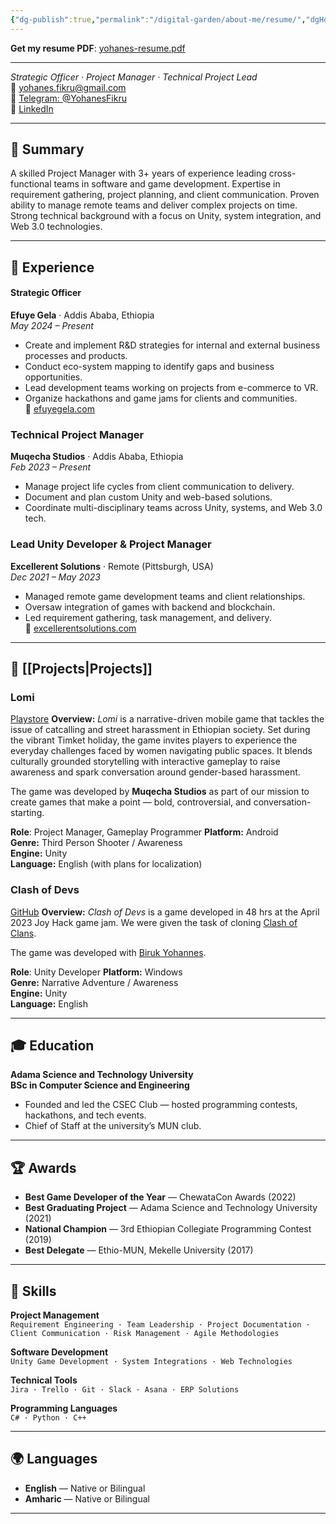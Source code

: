 ```yaml
---
{"dg-publish":true,"permalink":"/digital-garden/about-me/resume/","dgHomeLink":true,"dgShowBacklinks":true,"dgShowLocalGraph":true,"dgShowInlineTitle":true,"dgShowFileTree":true,"dgEnableSearch":true}
---
```


**Get my resume PDF**: [yohanes-resume.pdf](https://drive.google.com/file/d/15WZDgtFQRlgfGmMmmqjc6YwNJyPppq3J/view?usp=drive_link)

---
*Strategic Officer · Project Manager · Technical Project Lead*  
📧 yohanes.fikru@gmail.com  
🔗 [Telegram: @YohanesFikru](https://t.me/YohanesFikru)  
🔗 [LinkedIn](https://linkedin.com/in/yohanesfikru)  

---

## 🧠 Summary

A skilled Project Manager with 3+ years of experience leading cross-functional teams in software and game development. Expertise in requirement gathering, project planning, and client communication. Proven ability to manage remote teams and deliver complex projects on time. Strong technical background with a focus on Unity, system integration, and Web 3.0 technologies.

---

## 💼 Experience

#### **Strategic Officer**  
**Efuye Gela** · Addis Ababa, Ethiopia  
*May 2024 – Present*  
- Create and implement R&D strategies for internal and external business processes and products.  
- Conduct eco-system mapping to identify gaps and business opportunities.  
- Lead development teams working on projects from e-commerce to VR.  
- Organize hackathons and game jams for clients and communities.  
🔗 [efuyegela.com](https://efuyegela.com/)

### **Technical Project Manager**  
**Muqecha Studios** · Addis Ababa, Ethiopia  
*Feb 2023 – Present*  
- Manage project life cycles from client communication to delivery.  
- Document and plan custom Unity and web-based solutions.  
- Coordinate multi-disciplinary teams across Unity, systems, and Web 3.0 tech.

### **Lead Unity Developer & Project Manager**  
**Excellerent Solutions** · Remote (Pittsburgh, USA)  
*Dec 2021 – May 2023*  
- Managed remote game development teams and client relationships.  
- Oversaw integration of games with backend and blockchain.  
- Led requirement gathering, task management, and delivery.  
🔗 [excellerentsolutions.com](https://excellerentsolutions.com/)

---
## 📁 [[Projects\|Projects]]
### **Lomi**
[Playstore](https://play.google.com/store/apps/details?id=com.MuqechaStudios.Lomi&hl=en)
**Overview:**  _Lomi_ is a narrative-driven mobile game that tackles the issue of catcalling and street harassment in Ethiopian society. Set during the vibrant Timket holiday, the game invites players to experience the everyday challenges faced by women navigating public spaces. It blends culturally grounded storytelling with interactive gameplay to raise awareness and spark conversation around gender-based harassment.

The game was developed by **Muqecha Studios** as part of our mission to create games that make a point — bold, controversial, and conversation-starting.

**Role**: Project Manager, Gameplay Programmer
**Platform:** Android  
**Genre:** Third Person Shooter / Awareness  
**Engine:** Unity  
**Language:** English (with plans for localization)

### **Clash of Devs**
[GitHub](https://github.com/Muqecha-Studios/Clash-of-Devs)
**Overview:**  _Clash of Devs_ is a game developed in 48 hrs at the April 2023 Joy Hack game jam. We were given the task of cloning [Clash of Clans](https://play.google.com/store/apps/details?id=com.supercell.clashofclans&hl=en). 

The game was developed with [Biruk Yohannes](https://www.linkedin.com/in/birukblend/).

**Role**: Unity Developer
**Platform:** Windows  
**Genre:** Narrative Adventure / Awareness  
**Engine:** Unity  
**Language:** English

---
## 🎓 Education

**Adama Science and Technology University**  
**BSc in Computer Science and Engineering**  
- Founded and led the CSEC Club — hosted programming contests, hackathons, and tech events.  
- Chief of Staff at the university’s MUN club.

---

## 🏆 Awards

- **Best Game Developer of the Year** — ChewataCon Awards (2022)  
- **Best Graduating Project** — Adama Science and Technology University (2021)  
- **National Champion** — 3rd Ethiopian Collegiate Programming Contest (2019)  
- **Best Delegate** — Ethio-MUN, Mekelle University (2017)  

---

## 🧩 Skills

**Project Management**  
`Requirement Engineering · Team Leadership · Project Documentation · Client Communication · Risk Management · Agile Methodologies`

**Software Development**  
`Unity Game Development · System Integrations · Web Technologies`

**Technical Tools**  
`Jira · Trello · Git · Slack · Asana · ERP Solutions`

**Programming Languages**  
`C# · Python · C++`

---

## 🌍 Languages

- **English** — Native or Bilingual
- **Amharic** — Native or Bilingual

---

